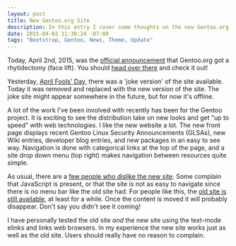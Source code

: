 ```yaml
---
layout: post
title: New Gentoo.org Site
description: In this entry I cover some thoughts on the new Gentoo.org
date: 2015-04-02 11:38:24 -07:00
tags: "Bootstrap, Gentoo, News, Theme, Update"
---
```


Today, April 2nd, 2015, was the [official announcement](https://www.gentoo.org/news/2015/03/31/website-update.html) that Gentoo.org got a rhytidectomy (face lift). You should [head over there](https://www.gentoo.org/) and check it out!

Yesterday, [April Fools' Day](http://en.wikipedia.org/wiki/April_Fools%27_Day), there was a 'joke version' of the site available. Today it was removed and replaced with the new version of the site. The joke site might appear somewhere in the future, but for now it's offline.

A lot of the work I've been involved with recently has been for the Gentoo project. It is exciting to see the distribution take on new looks and get "up to speed" with web technologies. I like the new website a lot. The new front page displays recent Gentoo Linux Security Announcements (GLSAs), new Wiki entries, developer blog entries, and new packages in an easy to see way. Navigation is done with categorical links at the top of the page, and a site drop down menu (top right) makes navigation between resources quite simple.

As usual, there are a [few people who dislike the new site](https://forums.gentoo.org/viewtopic-p-7726114.html#7726114). Some complain that JavaScript is present, or that the site is not as easy to navigate since there is no menu bar like the old site had. For people like this, the [old site is still available](https://wwwold.gentoo.org/), at least for a while. Once the content is moved it will probably disappear. Don't say you didn't see it coming!

I have personally tested the old site *and* the new site using the text-mode elinks and links web browsers. In my experience the new site works just as well as the old site. Users should really have no reason to complain.